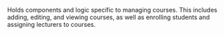 Holds components and logic specific to managing courses. This includes adding, editing, and viewing courses, as well as enrolling students and assigning lecturers to courses.
